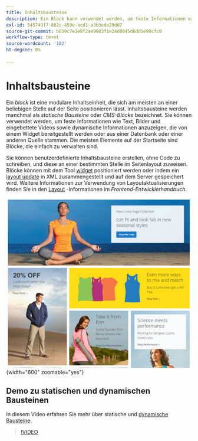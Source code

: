 ```yaml
---
title: Inhaltsbausteine
description: Ein Block kann verwendet werden, um feste Informationen wie Text, Bilder, eingebettete Videos und dynamische Informationen anzuzeigen.
exl-id: 545740f7-802c-459e-acd1-a3b3ede29d07
source-git-commit: b659c7e1e8f2ae9883f1e24d8045d6dd1e90cfc0
workflow-type: tm+mt
source-wordcount: '182'
ht-degree: 0%

---
```


# Inhaltsbausteine

Ein _block_ ist eine modulare Inhaltseinheit, die sich am meisten an einer beliebigen Stelle auf der Seite positionieren lässt. Inhaltsbausteine werden manchmal als _statische Bausteine_ oder _CMS-Blöcke_ bezeichnet. Sie können verwendet werden, um feste Informationen wie Text, Bilder und eingebettete Videos sowie dynamische Informationen anzuzeigen, die von einem Widget bereitgestellt werden oder aus einer Datenbank oder einer anderen Quelle stammen. Die meisten Elemente auf der Startseite sind Blöcke, die einfach zu verwalten sind.

Sie können benutzerdefinierte Inhaltsbausteine erstellen, ohne Code zu schreiben, und diese an einer bestimmten Stelle im Seitenlayout zuweisen. Blöcke können mit dem Tool [widget](widget-static-block.md) positioniert werden oder indem ein [layout update](layout-updates.md) in XML zusammengestellt und auf dem Server gespeichert wird. Weitere Informationen zur Verwendung von Layoutaktualisierungen finden Sie in den [Layout][1] -Informationen im _Frontend-Entwicklerhandbuch_.

![ Blöcke auf der Beispiel-Storefront-Startseite](./assets/storefront-blocks-home-page.png){width="600" zoomable="yes"}

## Demo zu statischen und dynamischen Bausteinen

In diesem Video erfahren Sie mehr über statische und [dynamische Bausteine](dynamic-blocks.md):

>[!VIDEO](https://video.tv.adobe.com/v/343783?quality=12)

[1]: https://developer.adobe.com/commerce/frontend-core/guide/layouts/
